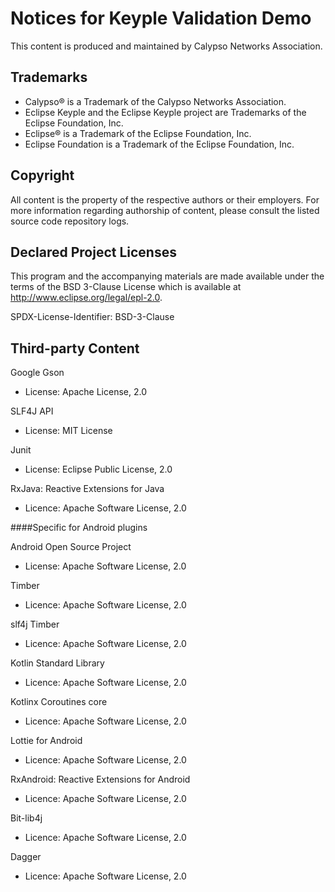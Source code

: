 # Notices for Keyple Validation Demo

This content is produced and maintained by Calypso Networks Association.

## Trademarks

* Calypso® is a Trademark of the Calypso Networks Association.
* Eclipse Keyple and the Eclipse Keyple project are Trademarks of the Eclipse Foundation, Inc.
* Eclipse® is a Trademark of the Eclipse Foundation, Inc.
* Eclipse Foundation is a Trademark of the Eclipse Foundation, Inc.

## Copyright

All content is the property of the respective authors or their employers. For
more information regarding authorship of content, please consult the listed
source code repository logs.

## Declared Project Licenses

This program and the accompanying materials are made available under the terms
of the BSD 3-Clause License which is available at
http://www.eclipse.org/legal/epl-2.0.

SPDX-License-Identifier: BSD-3-Clause
   
## Third-party Content

Google Gson

 * License: Apache License, 2.0

SLF4J API

 * License: MIT License

Junit

 * License: Eclipse Public License, 2.0

RxJava: Reactive Extensions for Java

 * Licence: Apache Software License, 2.0

####Specific for Android plugins

Android Open Source Project

 * License: Apache Software License, 2.0

Timber

 * Licence: Apache Software License, 2.0

slf4j Timber

 * Licence: Apache Software License, 2.0

Kotlin Standard Library

  * Licence: Apache Software License, 2.0

Kotlinx Coroutines core

 * Licence: Apache Software License, 2.0

Lottie for Android

 * Licence: Apache Software License, 2.0

RxAndroid: Reactive Extensions for Android

 * Licence: Apache Software License, 2.0

Bit-lib4j

 * Licence: Apache Software License, 2.0

Dagger

 * Licence: Apache Software License, 2.0

 
